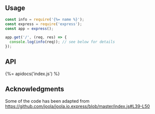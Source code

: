 ## Usage

```js
const info = require('{%= name %}');
const express = require('express');
const app = express();

app.get('/', (req, res) => {
  console.log(info(req)); // see below for details
});
```

## API
{%= apidocs('index.js') %}

## Acknowledgments
Some of the code has been adapted from https://github.com/joola/joola.io.express/blob/master/index.js#L39-L50
